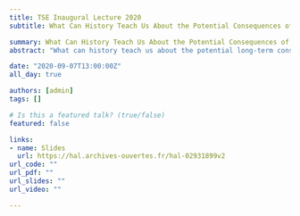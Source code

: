 ```yaml
---
title: TSE Inaugural Lecture 2020
subtitle: What Can History Teach Us About the Potential Consequences of COVID-19?

summary: What Can History Teach Us About the Potential Consequences of COVID-19?
abstract: "What can history teach us about the potential long-term consequences of COVID-19? In this lecture, Victor Gay discusses how past pandemics impacted individuals and societies over the long run, and which of their aspects can and cannot be a guide to understand the implications of the current crisis. "

date: "2020-09-07T13:00:00Z"
all_day: true

authors: [admin]
tags: []

# Is this a featured talk? (true/false)
featured: false

links:
- name: Slides
  url: https://hal.archives-ouvertes.fr/hal-02931899v2
url_code: ""
url_pdf: ""
url_slides: ""
url_video: ""

---
```

